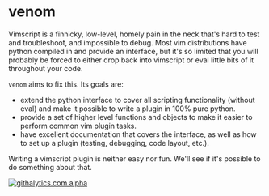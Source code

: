 venom
=====

Vimscript is a finnicky, low-level, homely pain in the neck that's hard to test and troubleshoot, and impossible to debug.
Most vim distributions have python compiled in and provide an interface, but it's so limited that you will probably
be forced to either drop back into vimscript or eval little bits of it throughout your code.

`venom` aims to fix this. Its goals are:

* extend the python interface to cover all scripting functionality (without eval) and make it possible to write
  a plugin in 100% pure python.
* provide a set of higher level functions and objects to make it easier to perform common vim plugin tasks.
* have excellent documentation that covers the interface, as well as how to set up a plugin (testing, debugging, code layout,
  etc.).

Writing a vimscript plugin is neither easy nor fun. We'll see if it's possible to do something about that.

[![githalytics.com alpha](https://cruel-carlota.pagodabox.com/9827ba0171e58b1ba399f7913e6e8307 "githalytics.com")](http://githalytics.com/nielsmadan/venom)
